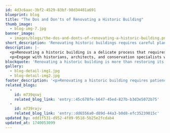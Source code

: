 ```yaml
---
id: 4d3c6aac-3bf2-4529-83bf-98d34481a691
blueprint: blog
title: "The Dos and Don'ts of Renovating a Historic Building"
thumb_image:
  - blog-img-7.jpg
banner_image:
  - images/blogs/the-dos-and-donts-of-renovating-a-historic-building.png
short_description: 'Renovating historic buildings requires careful planning, respect for architectural integrity, and adherence to preservation standards. Balancing original character with modern functionality presents challenges like structural limitations, outdated materials, and strict regulations, making thoughtful restoration essential.'
description: |-
  <p>Renovating a historic building is a delicate process that requires careful planning, respect for architectural integrity, and compliance with preservation standards. These structures often hold cultural and historical significance, making it essential to maintain their original character while enhancing functionality. However, restoration comes with unique challenges, including structural limitations, outdated materials, and strict regulatory requirements. To ensure a successful renovation, property owners and developers must balance modern improvements with historical authenticity. By following best practices and avoiding common mistakes, they can restore these buildings to their former glory without compromising their heritage. Below, we explore the key dos and don’ts of historic building renovation. Before starting any renovation, it’s crucial to understand the building’s historical background. Identify its architectural style, original materials, and significant design elements. Reviewing historical records, old photographs, and past renovation documents will provide valuable insights into the building’s evolution.</p>
  <p>Engage with historians, architects, and conservation specialists who have experience in historic renovations. Their expertise can help you make informed decisions that preserve the building’s integrity while incorporating necessary updates. Avoid removing or altering original architectural elements that contribute to the building’s character. Features like ornate moldings, vintage windows, and handcrafted woodwork should be preserved whenever possible.</p>
blockquote: 'Renovating a historic building is more than restoring its structure; it’s about preserving its stories, craftsmanship, and cultural heritage for future generations. Thoughtful restoration maintains architectural integrity while adapting spaces for modern use, ensuring these landmarks continue to inspire, educate, and connect communities for years to come.'
gallery:
  - blog-detail-img1.jpg
  - blog-detail-img2.jpg
footer_description: '<p>Renovating a historic building requires patience, precision, and a deep appreciation for its past. By adhering to best practices, using authentic materials, and respecting preservation guidelines, property owners can breathe new life into these architectural treasures. A well-executed restoration not only enhances the building’s functionality but also ensures that its historical significance endures for years to come. At Orion Construction, we specialize in restoring historic structures with a seamless blend of tradition and innovation. Our team is dedicated to preserving architectural integrity while integrating modern amenities for enhanced usability. Whether it’s a century-old mansion or a historic commercial space, we bring expertise, craftsmanship, and attention to detail to every project. "Preserving history today builds a legacy for tomorrow. Let’s restore the past with care and craftsmanship!"</p>'
related_blogs:
  -
    id: m739qswj
    related_blog_link: 'entry::45c678fe-b647-45ed-827b-b3d3e5072b75'
  -
    id: m739rajv
    related_blog_link: 'entry::dd6556a0-d89d-44a3-b0d8-efc35239015c'
updated_by: edd1f531-d952-4f09-9518-5b25e2fcdab4
updated_at: 1740053099
---
```

